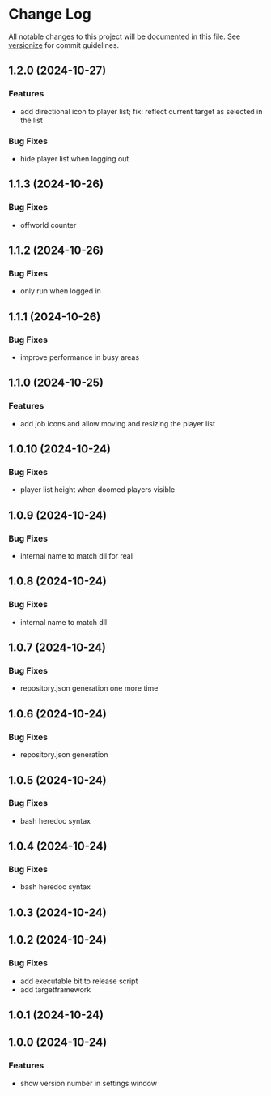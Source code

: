 # Change Log

All notable changes to this project will be documented in this file. See [versionize](https://github.com/versionize/versionize) for commit guidelines.

<a name="1.2.0"></a>
## 1.2.0 (2024-10-27)

### Features

* add directional icon to player list; fix: reflect current target as selected in the list

### Bug Fixes

* hide player list when logging out

<a name="1.1.3"></a>
## 1.1.3 (2024-10-26)

### Bug Fixes

* offworld counter

<a name="1.1.2"></a>
## 1.1.2 (2024-10-26)

### Bug Fixes

* only run when logged in

<a name="1.1.1"></a>
## 1.1.1 (2024-10-26)

### Bug Fixes

* improve performance in busy areas

<a name="1.1.0"></a>
## 1.1.0 (2024-10-25)

### Features

* add job icons and allow moving and resizing the player list

<a name="1.0.10"></a>
## 1.0.10 (2024-10-24)

### Bug Fixes

* player list height when doomed players visible

<a name="1.0.9"></a>
## 1.0.9 (2024-10-24)

### Bug Fixes

* internal name to match dll for real

<a name="1.0.8"></a>
## 1.0.8 (2024-10-24)

### Bug Fixes

* internal name to match dll

<a name="1.0.7"></a>
## 1.0.7 (2024-10-24)

### Bug Fixes

* repository.json generation one more time

<a name="1.0.6"></a>
## 1.0.6 (2024-10-24)

### Bug Fixes

* repository.json generation

<a name="1.0.5"></a>
## 1.0.5 (2024-10-24)

### Bug Fixes

* bash heredoc syntax

<a name="1.0.4"></a>
## 1.0.4 (2024-10-24)

### Bug Fixes

* bash heredoc syntax

<a name="1.0.3"></a>
## 1.0.3 (2024-10-24)

<a name="1.0.2"></a>
## 1.0.2 (2024-10-24)

### Bug Fixes

* add executable bit to release script
* add targetframework

<a name="1.0.1"></a>
## 1.0.1 (2024-10-24)

<a name="1.0.0"></a>
## 1.0.0 (2024-10-24)

### Features

* show version number in settings window

